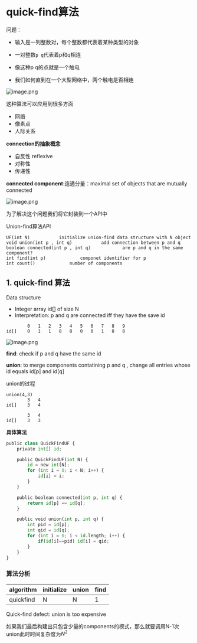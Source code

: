 # quick-find算法

问题：

- 输入是一列整数对，每个整数都代表着某种类型的对象
- 一对整数`p q`代表着p和q相连

- 像这种p q的点就是一个触电

- 我们如何直到在一个大型网络中，两个触电是否相连

![image.png](https://s2.loli.net/2022/09/15/OngVeAaq9KmRsPT.png)

这种算法可以应用到很多方面

- 网络
- 像素点
- 人际关系

**connection的抽象概念**

- 自反性 reflexive
- 对称性
- 传递性

**connected component**:连通分量：maximal set of objects that are mutually connected

![image.png](https://s2.loli.net/2022/09/15/dLUEQpye1CRmJni.png)

为了解决这个问题我们将它封装到一个API中

Union-find算法API

```
UF(int N) 			initialize union-find data structure with N object
void union(int p , int q) 			add connection between p and q
boolean connected(int p , int q) 			are p and q in the same component?
int find(int p) 			componet identifier for p 
int count() 			number of components
```

## 1. quick-find 算法

Data structure

- Integer array id[] of size N
- Interpretation: p and q are connected iff they have the save id

```
		0	1	2	3	4	5	6	7	8	9
id[] 	0	1 	1	8	8	0	0	1	8	8
```

![image.png](https://s2.loli.net/2022/09/15/fMKJzw5D91i6U2j.png)

**find**: check if p and q have the same id

**union**: to merge components contatining p and q , change all entries whose id equals id[p] and id[q]

union的过程

```
union(4,3)
		3	4
id[]	3	4

		3	4
id[]	3	3
```

**具体算法**

```python
public class QuickFindUF {
    private int[] id;

    public QuickFindUF(int N) {
        id = new int[N];
        for (int i = 0; i < N; i++) {
            id[i] = i;
        }
    }

    public boolean connected(int p, int q) {
        return id[p] == id[q];
    }

    public void union(int p, int q) {
        int pid = id[p];
        int qid = id[q];
        for (int i = 0; i < id.length; i++) {
            if(id[i]==pid) id[i] = qid;
        }
    }
}

```

### 算法分析

| algorithm | initialize | union | find |
| --------- | ---------- | ----- | ---- |
| quickfind | N          | N     | 1    |

Quick-find defect: union is too expensive

如果我们最后构建出只包含少量的components的模式，那么就要调用N-1次union此时时间复杂度为$N^2$

